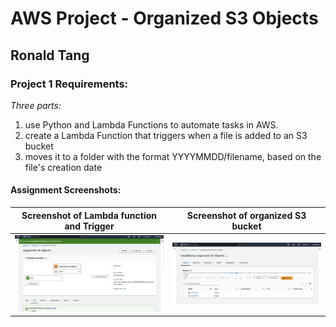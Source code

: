 # AWS Project - Organized S3 Objects

## Ronald Tang

### Project 1 Requirements:

*Three parts:*

1. use Python and Lambda Functions to automate tasks in AWS.
2. create a Lambda Function that triggers when a file is added to an S3 bucket
3. moves it to a folder with the format YYYYMMDD/filename, based on the file's creation date

#### Assignment Screenshots:

| Screenshot of Lambda function and Trigger | Screenshot of organized S3 bucket |
| ---------- | ---------- |
| ![Lambda and Trigger Screenshot](img/lambda.png "Lambda Screenshot") | ![Organized S3 Bucket Screenshot](img/s3.png "S3 Bucket Screenshot") | 


